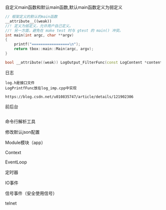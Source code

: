 自定义main函数和默认main函数,默认main函数定义为弱定义

```cpp
// 框架定义的默认的main函数
__attribute__((weak))
//! 定义为弱定义，允许用户自己定义。
//! 另一方面，避免在 make test 时与 gtest 的 main() 冲突。
int main(int argc, char **argv)
{
    printf("=================\n");
    return tbox::main::Main(argc, argv);
}

bool __attribute((weak)) LogOutput_FilterFunc(const LogContent *content);
```



日志

```
log.h是接口文件
LogPrintfFunc放在log_imp.cpp中实现

https://blog.csdn.net/u010835747/article/details/121902306
```



前后台

```

```



命令行解析工具

修改默认json配置



Module模块（app）



Context



EventLoop



定时器



IO事件



信号事件（安全使用信号）



telnet

